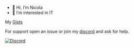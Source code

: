 - 👋 Hi, I’m Nicola
- 👀 I’m interested in IT

My [Gists](https://gist.github.com/nicola02nb)

For support open an issue or join my [discord](https://discord.gg/hFuY8DfDGK) and ask for help.

[![Discord](https://img.shields.io/discord/1329222382279327825?logo=discord&logoColor=white&label=Discord&color=5865F2)](https://discord.gg/hFuY8DfDGK)
<!--- - 🌱 I’m currently learning IT
- 💞️ I’m looking to collaborate on ...
- 📫 How to reach me ...
--->
<!---
nicola02nb/nicola02nb is a ✨ special ✨ repository because its `README.md` (this file) appears on your GitHub profile.
You can click the Preview link to take a look at your changes.
--->

